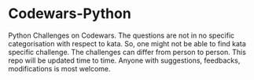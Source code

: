 # Codewars-Python
Python Challenges on Codewars.
The questions are not in no specific categorisation with respect to kata. So, one might not be able to find kata specific challenge. The challenges can differ from person to person. 
This repo will be updated time to time. Anyone with suggestions, feedbacks, modifications is most welcome. 
